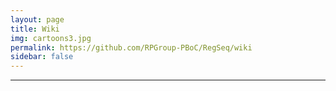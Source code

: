 ```yaml
---
layout: page
title: Wiki
img: cartoons3.jpg
permalink: https://github.com/RPGroup-PBoC/RegSeq/wiki
sidebar: false
---
```


---
